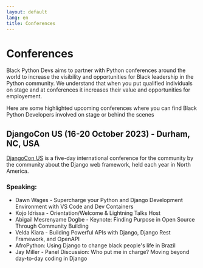 ```yaml
---
layout: default
lang: en
title: Conferences
---
```


# Conferences

Black Python Devs aims to partner with Python conferences around the world to increase the visibility and opportunities for Black leadership in the Python community. We understand that when you put qualified individuals on stage and at conferences it increases their value and opportunities for employement.

<!--
To add a conference one of the following should apply

1. A Black Python Dev Member should be speaking at the conference
2. The conference should have programs in place to empower Black and other Historically Excluded Communities to contribute.

Sample
-----

## CONFERENCE NAME (DATES), City, Region, Country

ONE SENTENCE DESCRIPTION OF THE CONFERENCE

### Speaking
- PERSON - TALK or ROLE NAME
---
-->

Here are some highlighted upcoming conferences where you can find Black Python Developers involved on stage or behind the scenes

## DjangoCon US (16-20 October 2023) - Durham, NC, USA

[DjangoCon US](https://2023.djangocon.us/) is a five-day international conference for the community by the community about the Django web framework, held each year in North America.

### Speaking:

- Dawn Wages - Supercharge your Python and Django Development Environment with VS Code and Dev Containers
- Kojo Idrissa - Orientation/Welcome & Lightning Talks Host
- Abigail Mesrenyame Dogbe - Keynote: Finding Purpose in Open Source Through Community Building
- Velda Kiara - Building Powerful APIs with Django, Django Rest Framework, and OpenAPI
- AfroPython: Using Django to change black people's life in Brazil
- Jay Miller - Panel Discussion: Who put me in charge? Moving beyond day-to-day coding in Django
